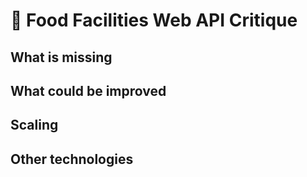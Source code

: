 # 📔 Food Facilities Web API Critique

## What is missing

## What could be improved

## Scaling

## Other technologies
